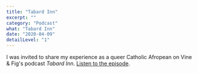```yaml
---
title: "Tabard Inn"
excerpt: ""
category: "Podcast"
what: "Tabard Inn"
date: "2020-04-09"
detailLevel: "1"
---
```

I was invited to share my experience as a queer Catholic Afropean on Vine & Fig's podcast _Tabard Inn_. [Listen to the episode](https://vineandfig.co/podcast/tabard-inn/1/23/story-outspoken-student-feat-zinzy-nev-geene).